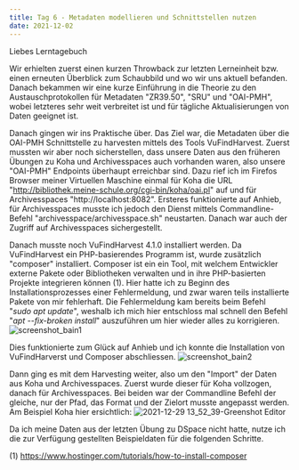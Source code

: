 ```yaml
---
title: Tag 6 - Metadaten modellieren und Schnittstellen nutzen
date: 2021-12-02
---
```


Liebes Lerntagebuch

Wir erhielten zuerst einen kurzen Throwback zur letzten Lerneinheit bzw. einen erneuten Überblick zum Schaubbild und wo wir uns aktuell befanden.
Danach bekammen wir eine kurze Einführung in die Theorie zu den Austauschprotokollen für Metadaten "ZR39.50", "SRU" und "OAI-PMH", wobei letzteres sehr weit verbreitet ist und für tägliche Aktualisierungen von Daten geeignet ist.

Danach gingen wir ins Praktische über. Das Ziel war, die Metadaten über die OAI-PMH Schnittstelle zu harvesten mittels des Tools VuFindHarvest.
Zuerst mussten wir aber noch sicherstellen, dass unsere Daten aus den früheren Übungen zu Koha und Archivesspaces auch vorhanden waren, also unsere "OAI-PMH" Endpoints überhaupt erreichbar sind. Dazu rief ich im Firefos Browser meiner Virtuellen Maschine einmal für Koha die URL "http://bibliothek.meine-schule.org/cgi-bin/koha/oai.pl" auf und für Archivesspaces "http://localhost:8082". Ersteres funktionierte auf Anhieb, für Archivesspaces musste ich jedoch den Dienst mittels Commandline-Befehl "archivesspace/archivesspace.sh" neustarten. Danach war auch der Zugriff auf Archivesspaces sichergestellt.

Danach musste  noch VuFindHarvest 4.1.0 installiert werden. Da VuFindHarvest ein PHP-basierendes Programm ist, wurde zusätzlich "composer" installiert. Composer ist ein ein Tool, mit welchem Entwickler externe Pakete oder Bibliotheken verwalten und in ihre PHP-basierten Projekte integrieren können (1).
Hier hatte ich zu Beginn des Installationsprozesses einer Fehlermeldung, und zwar waren teils installierte Pakete von mir fehlerhaft. Die Fehlermeldung kam bereits beim Befehl "*sudo apt update*", weshalb ich mich hier entschloss mal schnell den Befehl "*apt --fix-broken install*" auszuführen um hier wieder alles zu korrigieren. 
![screenshot_bain1](https://user-images.githubusercontent.com/85638168/147661128-e7ed206c-69e0-4913-8c3c-33cd67353d03.png)

Dies funktionierte zum Glück auf Anhieb und ich konnte die Installation von VuFindHarverst und Composer abschliessen.
![screenshot_bain2](https://user-images.githubusercontent.com/85638168/147661513-586d8148-72cc-43e6-a827-faf0eb85a86e.png)

Dann ging es mit dem Harvesting weiter, also um den "Import" der Daten aus Koha und Archivesspaces. Zuerst wurde dieser für Koha vollzogen, danach für Archivesspaces. Bei beiden war der Commandline Befehl der gleiche, nur der Pfad, das Format und der Zielort musste angepasst werden. Am Beispiel Koha hier ersichtlich:
![2021-12-29 13_52_39-Greenshot Editor](https://user-images.githubusercontent.com/85638168/147664710-53935e9f-6e8a-4096-b080-61a2d54c8658.png)


Da ich meine Daten aus der letzten Übung zu DSpace nicht hatte, nutze ich die zur Verfügung gestellten Beispieldaten für die folgenden Schritte.

(1) https://www.hostinger.com/tutorials/how-to-install-composer
